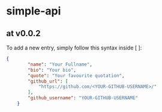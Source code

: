 # simple-api

## at v0.0.2

To add a new entry, simply follow this syntax inside [ ]:

```json
{
        "name": "Your Fullname",
        "bio": "Your bio",
        "quote": "Your favourite quotation",
        "github_url": [
            "https://github.com/<YOUR-GITHUB-USERNAME>/"
        ],
        "github_username": "YOUR-GITHUB-USERNAME"
    }
```